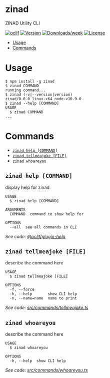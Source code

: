zinad
=====

ZINAD Utility CLI

[![oclif](https://img.shields.io/badge/cli-oclif-brightgreen.svg)](https://oclif.io)
[![Version](https://img.shields.io/npm/v/zinad.svg)](https://npmjs.org/package/zinad)
[![Downloads/week](https://img.shields.io/npm/dw/zinad.svg)](https://npmjs.org/package/zinad)
[![License](https://img.shields.io/npm/l/zinad.svg)](https://github.com/asghonim/zinad/blob/master/package.json)

<!-- toc -->
* [Usage](#usage)
* [Commands](#commands)
<!-- tocstop -->
# Usage
<!-- usage -->
```sh-session
$ npm install -g zinad
$ zinad COMMAND
running command...
$ zinad (-v|--version|version)
zinad/0.0.0 linux-x64 node-v10.9.0
$ zinad --help [COMMAND]
USAGE
  $ zinad COMMAND
...
```
<!-- usagestop -->
# Commands
<!-- commands -->
* [`zinad help [COMMAND]`](#zinad-help-command)
* [`zinad tellmeajoke [FILE]`](#zinad-tellmeajoke-file)
* [`zinad whoareyou`](#zinad-whoareyou)

## `zinad help [COMMAND]`

display help for zinad

```
USAGE
  $ zinad help [COMMAND]

ARGUMENTS
  COMMAND  command to show help for

OPTIONS
  --all  see all commands in CLI
```

_See code: [@oclif/plugin-help](https://github.com/oclif/plugin-help/blob/v2.2.1/src/commands/help.ts)_

## `zinad tellmeajoke [FILE]`

describe the command here

```
USAGE
  $ zinad tellmeajoke [FILE]

OPTIONS
  -f, --force
  -h, --help       show CLI help
  -n, --name=name  name to print
```

_See code: [src/commands/tellmeajoke.ts](https://github.com/asghonim/zinad/blob/v0.0.0/src/commands/tellmeajoke.ts)_

## `zinad whoareyou`

describe the command here

```
USAGE
  $ zinad whoareyou

OPTIONS
  -h, --help  show CLI help
```

_See code: [src/commands/whoareyou.ts](https://github.com/asghonim/zinad/blob/v0.0.0/src/commands/whoareyou.ts)_
<!-- commandsstop -->
